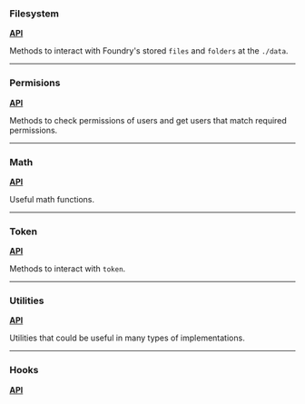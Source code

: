 ### Filesystem
[**API**](apiReference/filesystem.md)

Methods to interact with Foundry's stored `files` and `folders` at the `./data`.

---
### Permisions
[**API**](apiReference/permissions.md)

Methods to check permissions of users and get users that match required permissions.

---
### Math
[**API**](apiReference/math.md)

Useful math functions.

---
### Token
[**API**](apiReference/utilities.md)

Methods to interact with `token`.

---
### Utilities
[**API**](apiReference/utilities.md)

Utilities that could be useful in many types of implementations.

---
### Hooks
[**API**](apiReference/hooks.md)
